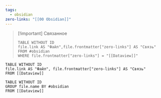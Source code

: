 ```yaml
---
tags:
  - obsidian
zero-links: "[[00 Obsidian]]"
---
```


>[!important] Связанное
>```dataview
>TABLE WITHOUT ID
>file.link AS "Файл",file.frontmatter["zero-links"] AS "Связь" 
>FROM #obsidian
>WHERE file.frontmatter["zero-links"] = "[[Dataview]]"
>```


```dataview
TABLE WITHOUT ID
file.link AS "Файл", file.frontmatter["zero-links"] AS "Связь"
FROM [[Dataview]]
```


```dataview
TABLE WITHOUT ID
GROUP file.name BY #obsidian 
FROM [[Dataview]]

```